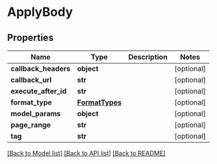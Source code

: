 # ApplyBody

## Properties
Name | Type | Description | Notes
------------ | ------------- | ------------- | -------------
**callback_headers** | **object** |  | [optional] 
**callback_url** | **str** |  | [optional] 
**execute_after_id** | **str** |  | [optional] 
**format_type** | [**FormatTypes**](FormatTypes.md) |  | [optional] 
**model_params** | **object** |  | [optional] 
**page_range** | **str** |  | [optional] 
**tag** | **str** |  | [optional] 

[[Back to Model list]](../README.md#documentation-for-models) [[Back to API list]](../README.md#documentation-for-api-endpoints) [[Back to README]](../README.md)

